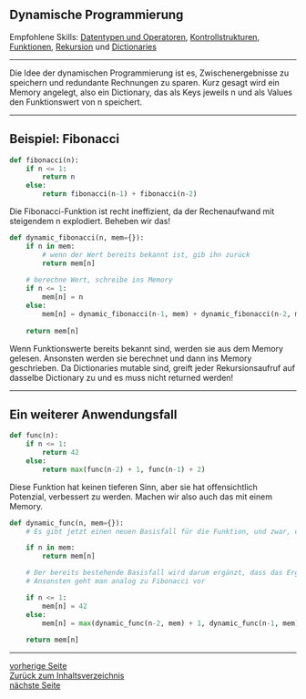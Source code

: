 ## Dynamische Programmierung

Empfohlene Skills: [Datentypen und Operatoren](01_datentypen_operationen.md), [Kontrollstrukturen](02_kontrollstrukturen.md),
[Funktionen](09_funktionen.md), [Rekursion](11_rekursion.md) und [Dictionaries](13_tupel_dictionaries_sets.md)

---

Die Idee der dynamischen Programmierung ist es, Zwischenergebnisse zu speichern und redundante Rechnungen zu sparen.
Kurz gesagt wird ein Memory angelegt, also ein Dictionary, das als Keys jeweils n und als Values den Funktionswert von n
speichert.

---

## Beispiel: Fibonacci


```python
def fibonacci(n):
    if n <= 1:
        return n
    else:
        return fibonacci(n-1) + fibonacci(n-2)
```

Die Fibonacci-Funktion ist recht ineffizient, da der Rechenaufwand mit steigendem n explodiert.
Beheben wir das!

```python
def dynamic_fibonacci(n, mem={}):
    if n in mem:
        # wenn der Wert bereits bekannt ist, gib ihn zurück
        return mem[n]
    
    # berechne Wert, schreibe ins Memory
    if n <= 1:
        mem[n] = n
    else:
        mem[n] = dynamic_fibonacci(n-1, mem) + dynamic_fibonacci(n-2, mem)
        
    return mem[n]
```

Wenn Funktionswerte bereits bekannt sind, werden sie aus dem Memory gelesen. Ansonsten werden sie berechnet und dann
ins Memory geschrieben. Da Dictionaries mutable sind, greift jeder Rekursionsaufruf auf dasselbe Dictionary zu und es muss
nicht returned werden!

---

## Ein weiterer Anwendungsfall

```python
def func(n):
    if n <= 1:
        return 42
    else:
        return max(func(n-2) + 1, func(n-1) + 2)
```

Diese Funktion hat keinen tieferen Sinn, aber sie hat offensichtlich Potenzial, verbessert zu werden. Machen wir also
auch das mit einem Memory.

```python
def dynamic_func(n, mem={}):
    # Es gibt jetzt einen neuen Basisfall für die Funktion, und zwar, dass der Wert bereits berechnet wurde.

    if n in mem:
        return mem[n]

    # Der bereits bestehende Basisfall wird darum ergänzt, dass das Ergebnis ins Memory geschrieben wird.
    # Ansonsten geht man analog zu Fibonacci vor

    if n <= 1:
        mem[n] = 42
    else:
        mem[n] = max(dynamic_func(n-2, mem) + 1, dynamic_func(n-1, mem) + 2)
        
    return mem[n]
```

---
[vorherige Seite](13_tupel_dictionaries_sets.md)  
[Zurück zum Inhaltsverzeichnis](00_inhaltsverzeichnis.md)  
[nächste Seite](15_breitensuche.md)